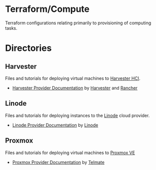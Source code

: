 # Terraform/Compute

Terraform configurations relating primarily to provisioning of computing tasks.

# Directories

## Harvester

Files and tutorials for deploying virtual machines to [Harvester HCI](https://harvesterhci.io/).

 - [Harvester Provider Documentation](https://registry.terraform.io/providers/harvester/harvester/latest) by [Harvester](https://registry.terraform.io/namespaces/harvester) and [Rancher](https://registry.terraform.io/namespaces/rancher)

## Linode

Files and tutorials for deploying instances to the [Linode](https://linode.com) cloud provider.

- [Linode Provider Documentation](https://registry.terraform.io/providers/linode/linode/1.27.2) by [Linode](https://registry.terraform.io/namespaces/linode)

## Proxmox

Files and tutorials for deploying virtual machines to [Proxmox VE](https://proxmox.com/en/)

 - [Proxmox Provider Documentation](https://registry.terraform.io/providers/Telmate/proxmox/latest) by [Telmate](https://registry.terraform.io/namespaces/Telmate)